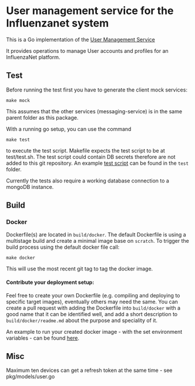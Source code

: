 # User management service for the Influenzanet system

This is a Go implementation of the [User Management Service](https://github.com/influenzanet/influenzanet/wiki/Services#user-management-service)

It provides operations to manage User accounts and profiles for an InfluenzaNet platform.


## Test
Before running the test first you have to generate the client mock services:
```
make mock
```
This assumes that the other services (messaging-service) is in the same parent folder as this package.

With a running go setup, you can use the command
```
make test
```
to execute the test script. Makefile expects the test script to be at test/test.sh. The test script could contain DB secrets therefore are not added to this git repository. An example [test script](test/example_test_srcipt.sh) can be found in the `test` folder.

Currently the tests also require a working database connection to a mongoDB instance.

## Build
### Docker
Dockerfile(s) are located in `build/docker`. The default Dockerfile is using a multistage build and create a minimal image base on `scratch`.
To trigger the build process using the default docker file call:
```
make docker
```
This will use the most recent git tag to tag the docker image.

#### Contribute your deployment setup:
Feel free to create your own Dockerfile (e.g. compiling and deploying to specific target images), eventually others may need the same.
You can create a pull request with adding the Dockerfile into `build/docker` with a good name that it can be identified well, and add a short description to `build/docker/readme.md` about the purpose and speciality of it.

An example to run your created docker image - with the set environment variables - can be found [here](build/docker/example).


## Misc
Maximum ten devices can get a refresh token at the same time - see pkg/models/user.go